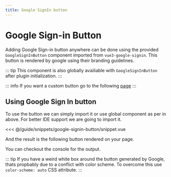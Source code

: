 ```yaml
---
title: Google SignIn button
---
```


# Google Sign-in Button

Adding Google Sign-in button anywhere can be done using the provided `GoogleSignInButton` component imported from `vue3-google-signin`.
This button is rendered by google using their branding guidelines.

::: tip
This component is also globally availiable with `GoogleSignInButton` after plugin initialization.
:::

::: info
If you want a custom button go to the following [page](/guide/creating-custom-buttons.md)
:::


## Using Google Sign In button

To use the button we can simply import it or use global component as per in above. 
For better IDE support we are going to import it.

<<< @/guide/snippets/google-signin-button/snippet.vue

And the result is the following button rendered on your page.

<script setup lang="ts">
// handle success event
const handleLoginSuccess = (response) => {
  console.log("Login successful", response);
  const { credential } = response
  console.log("Access Token", credential);
};

// handle an error event
const handleLoginError = () => {
  console.error("Login failed");
};
</script>

<ClientOnly>
<div class="demo" :style="{ 'color-scheme': 'auto' }">
  <GoogleSignInButton
    @success="handleLoginSuccess"
    @error="handleLoginError"
  ></GoogleSignInButton>
</div>
</ClientOnly>

You can checkout the console for the output.

::: tip
If you have a weird white box around the button generated by Google, thats propbably due to a conflict with color scheme.
To overcome this use `color-scheme: auto` CSS attribute.
:::
